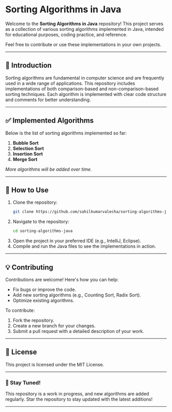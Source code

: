 
# Sorting Algorithms in Java

Welcome to the **Sorting Algorithms in Java** repository! This project serves as a collection of various sorting algorithms implemented in Java, intended for educational purposes, coding practice, and reference.  

Feel free to contribute or use these implementations in your own projects.

---

## 📝 Introduction

Sorting algorithms are fundamental in computer science and are frequently used in a wide range of applications. This repository includes implementations of both comparison-based and non-comparison-based sorting techniques. Each algorithm is implemented with clear code structure and comments for better understanding.

---

## ✅ Implemented Algorithms

Below is the list of sorting algorithms implemented so far:

1. **Bubble Sort**
2. **Selection Sort**
3. **Insertion Sort**
4. **Merge Sort**

*More algorithms will be added over time.*

---

## 🚀 How to Use

1. Clone the repository:  
   ```bash
   git clone https://github.com/sahilkumarvalecha/sorting-algorithms-java.git
   ```
2. Navigate to the repository:  
   ```bash
   cd sorting-algorithms-java
   ```
3. Open the project in your preferred IDE (e.g., IntelliJ, Eclipse).
4. Compile and run the Java files to see the implementations in action.

---

## 💡 Contributing

Contributions are welcome! Here's how you can help:  

- Fix bugs or improve the code.  
- Add new sorting algorithms (e.g., Counting Sort, Radix Sort).  
- Optimize existing algorithms.  

To contribute:
1. Fork the repository.  
2. Create a new branch for your changes.  
3. Submit a pull request with a detailed description of your work.  

---

## 📜 License

This project is licensed under the MIT License.

---

### 🌟 Stay Tuned!

This repository is a work in progress, and new algorithms are added regularly. Star the repository to stay updated with the latest additions!  

---
